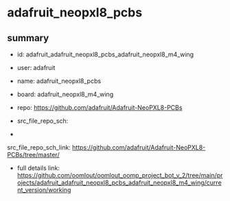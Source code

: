 # adafruit_neopxl8_pcbs
 
## summary 
* id: adafruit_adafruit_neopxl8_pcbs_adafruit_neopxl8_m4_wing
* user: adafruit
* name: adafruit_neopxl8_pcbs
* board: adafruit_neopxl8_m4_wing
* repo: https://github.com/adafruit/Adafruit-NeoPXL8-PCBs



* src_file_repo_sch: 
*
 src_file_repo_sch_link: https://github.com/adafruit/Adafruit-NeoPXL8-PCBs/tree/master/
* full details link: https://github.com/oomlout/oomlout_oomp_project_bot_v_2/tree/main/projects/adafruit_adafruit_neopxl8_pcbs_adafruit_neopxl8_m4_wing/current_version/working  






